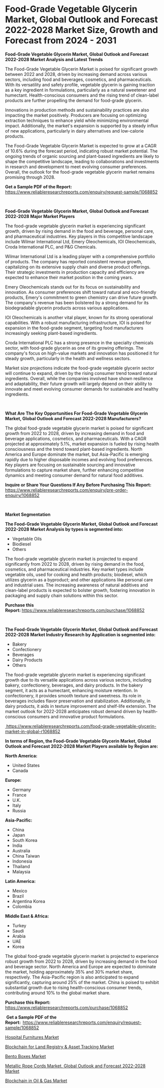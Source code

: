 <p><h1>Food-Grade Vegetable Glycerin Market, Global Outlook and Forecast 2022-2028 Market Size, Growth and Forecast from 2024 - 2031</h1></p><p><strong>Food-Grade Vegetable Glycerin Market, Global Outlook and Forecast 2022-2028 Market Analysis and Latest Trends</strong></p>
<p><p>The Food-Grade Vegetable Glycerin Market is poised for significant growth between 2022 and 2028, driven by increasing demand across various sectors, including food and beverages, cosmetics, and pharmaceuticals. With its versatility and safety profile, vegetable glycerin is gaining traction as a key ingredient in formulations, particularly as a natural sweetener and humectant. Health-conscious consumers and the rising trend of clean-label products are further propelling the demand for food-grade glycerin. </p><p>Innovations in production methods and sustainability practices are also impacting the market positively. Producers are focusing on optimizing extraction techniques to enhance yield while minimizing environmental impact. Additionally, the market's expansion is supported by a steady influx of new applications, particularly in dairy alternatives and low-calorie products. </p><p>The Food-Grade Vegetable Glycerin Market is expected to grow at a CAGR of 10.6% during the forecast period, indicating robust market potential. The ongoing trends of organic sourcing and plant-based ingredients are likely to shape the competitive landscape, leading to collaborations and investments in research and development to meet evolving consumer preferences. Overall, the outlook for the food-grade vegetable glycerin market remains promising through 2028.</p></p>
<p><strong>Get a Sample PDF of the Report:&nbsp;</strong> <a href="https://www.reliableresearchreports.com/enquiry/request-sample/1068852?utm_campaign=38&utm_medium=2&utm_source=Github&utm_content=ia&utm_term=04122024&utm_id=food-grade-vegetable-glycerin-market-global-outlook-and-forecast-2022-2028">https://www.reliableresearchreports.com/enquiry/request-sample/1068852</a></p>
<p>&nbsp;</p>
<p><strong>Food-Grade Vegetable Glycerin Market, Global Outlook and Forecast 2022-2028 Major Market Players</strong></p>
<p><p>The food-grade vegetable glycerin market is experiencing significant growth, driven by rising demand in the food and beverage, personal care, and pharmaceutical industries. Key players in this competitive landscape include Wilmar International Ltd, Emery Oleochemicals, IOI Oleochemicals, Croda International PLC, and P&G Chemicals.</p><p>Wilmar International Ltd is a leading player with a comprehensive portfolio of products. The company has reported consistent revenue growth, capitalizing on its extensive supply chain and diverse product offerings. Their strategic investments in production capacity and efficiency are expected to enhance their market position in the coming years.</p><p>Emery Oleochemicals stands out for its focus on sustainability and innovation. As consumer preferences shift toward natural and eco-friendly products, Emery's commitment to green chemistry can drive future growth. The company's revenue has been bolstered by a strong demand for its biodegradable glycerin products across various applications.</p><p>IOI Oleochemicals is another vital player, known for its strong operational capabilities. With a robust manufacturing infrastructure, IOI is poised for expansion in the food-grade segment, targeting food manufacturers increasingly seeking plant-based ingredients.</p><p>Croda International PLC has a strong presence in the specialty chemicals sector, with food-grade glycerin as one of its growing offerings. The company's focus on high-value markets and innovation has positioned it for steady growth, particularly in the health and wellness sectors.</p><p>Market size projections indicate the food-grade vegetable glycerin sector will continue to expand, driven by the rising consumer trend toward natural ingredients. Overall, while the companies involved have shown resilience and adaptability, their future growth will largely depend on their ability to innovate and meet evolving consumer demands for sustainable and healthy ingredients.</p></p>
<p>&nbsp;</p>
<p><strong>What Are The Key Opportunities For Food-Grade Vegetable Glycerin Market, Global Outlook and Forecast 2022-2028 Manufacturers?</strong></p>
<p><p>The global food-grade vegetable glycerin market is poised for significant growth from 2022 to 2028, driven by increasing demand in food and beverage applications, cosmetics, and pharmaceuticals. With a CAGR projected at approximately 5.1%, market expansion is fueled by rising health consciousness and the trend toward plant-based ingredients. North America and Europe dominate the market, but Asia-Pacific is emerging rapidly due to higher disposable incomes and evolving food preferences. Key players are focusing on sustainable sourcing and innovative formulations to capture market share, further enhancing competitive dynamics and meeting consumer demand for natural food additives.</p></p>
<p><strong>Inquire or Share Your Questions If Any Before Purchasing This Report:</strong> <a href="https://www.reliableresearchreports.com/enquiry/pre-order-enquiry/1068852?utm_campaign=38&utm_medium=2&utm_source=Github&utm_content=ia&utm_term=04122024&utm_id=food-grade-vegetable-glycerin-market-global-outlook-and-forecast-2022-2028">https://www.reliableresearchreports.com/enquiry/pre-order-enquiry/1068852</a></p>
<p>&nbsp;</p>
<p><strong>Market Segmentation</strong></p>
<p><strong>The Food-Grade Vegetable Glycerin Market, Global Outlook and Forecast 2022-2028 Market Analysis by types is segmented into:</strong></p>
<p><ul><li>Vegetable Oils</li><li>Biodiesel</li><li>Others</li></ul></p>
<p><p>The food-grade vegetable glycerin market is projected to expand significantly from 2022 to 2028, driven by rising demand in the food, cosmetics, and pharmaceutical industries. Key market types include vegetable oils, used for cooking and health products; biodiesel, which utilizes glycerin as a byproduct; and other applications like personal care and industrial uses. The increasing awareness of natural additives and clean-label products is expected to bolster growth, fostering innovation in packaging and supply chain solutions within this sector.</p></p>
<p><strong>Purchase this Report:&nbsp;</strong><a href="https://www.reliableresearchreports.com/purchase/1068852?utm_campaign=38&utm_medium=2&utm_source=Github&utm_content=ia&utm_term=04122024&utm_id=food-grade-vegetable-glycerin-market-global-outlook-and-forecast-2022-2028">https://www.reliableresearchreports.com/purchase/1068852</a></p>
<p>&nbsp;</p>
<p><strong>The Food-Grade Vegetable Glycerin Market, Global Outlook and Forecast 2022-2028 Market Industry Research by Application is segmented into:</strong></p>
<p><ul><li>Bakery</li><li>Confectionery</li><li>Beverages</li><li>Dairy Products</li><li>Others</li></ul></p>
<p><p>The food-grade vegetable glycerin market is experiencing significant growth due to its versatile applications across various sectors, including bakery, confectionery, beverages, and dairy products. In the bakery segment, it acts as a humectant, enhancing moisture retention. In confectionery, it provides smooth texture and sweetness. Its role in beverages includes flavor preservation and stabilization. Additionally, in dairy products, it aids in texture improvement and shelf-life extension. The market outlook for 2022-2028 anticipates robust demand driven by health-conscious consumers and innovative product formulations.</p></p>
<p><a href="https://www.reliableresearchreports.com/food-grade-vegetable-glycerin-market-in-global-r1068852?utm_campaign=38&utm_medium=2&utm_source=Github&utm_content=ia&utm_term=04122024&utm_id=food-grade-vegetable-glycerin-market-global-outlook-and-forecast-2022-2028">&nbsp;https://www.reliableresearchreports.com/food-grade-vegetable-glycerin-market-in-global-r1068852</a></p>
<p><strong>In terms of Region, the Food-Grade Vegetable Glycerin Market, Global Outlook and Forecast 2022-2028 Market Players available by Region are:</strong></p>
<p>
    <p> <strong> North America: </strong>
        <ul>
            <li>United States</li>
            <li>Canada</li>
        </ul>
        </p> 
    <p> <strong> Europe: </strong>
        <ul>
            <li>Germany</li>
            <li>France</li>
            <li>U.K.</li>
            <li>Italy</li>
            <li>Russia</li>
        </ul>
        </p> 
    <p> <strong> Asia-Pacific: </strong>
        <ul>
            <li>China</li>
            <li>Japan</li>
            <li>South Korea</li>
            <li>India</li>
            <li>Australia</li>
            <li>China Taiwan</li>
            <li>Indonesia</li>
            <li>Thailand</li>
            <li>Malaysia</li>
        </ul>
        </p> 
    <p> <strong> Latin America: </strong>
        <ul>
            <li>Mexico</li>
            <li>Brazil</li>
            <li>Argentina Korea</li>
            <li>Colombia</li>
        </ul>
        </p> 
    <p> <strong> Middle East & Africa: </strong>
        <ul>
            <li>Turkey</li>
            <li>Saudi</li>
            <li>Arabia</li>
            <li>UAE</li>
            <li>Korea</li>
        </ul>
    </p>
    </p>
<p><p>The global food-grade vegetable glycerin market is projected to experience robust growth from 2022 to 2028, driven by increasing demand in the food and beverage sector. North America and Europe are expected to dominate the market, holding approximately 35% and 30% market share, respectively. The Asia-Pacific region is also anticipated to expand significantly, capturing around 25% of the market. China is poised to exhibit substantial growth due to rising health-conscious consumer trends, contributing around 10% to the global market share.</p></p>
<p><strong>Purchase this Report: </strong><a href="https://www.reliableresearchreports.com/purchase/1068852?utm_campaign=38&utm_medium=2&utm_source=Github&utm_content=ia&utm_term=04122024&utm_id=food-grade-vegetable-glycerin-market-global-outlook-and-forecast-2022-2028">https://www.reliableresearchreports.com/purchase/1068852</a></p>
<p>&nbsp;<strong>Get a Sample PDF of the Report:&nbsp;&nbsp;</strong><a href="https://www.reliableresearchreports.com/enquiry/request-sample/1068852?utm_campaign=38&utm_medium=2&utm_source=Github&utm_content=ia&utm_term=04122024&utm_id=food-grade-vegetable-glycerin-market-global-outlook-and-forecast-2022-2028">https://www.reliableresearchreports.com/enquiry/request-sample/1068852</a></p>
<p><strong></strong></p>
<p><p><a href="https://www.linkedin.com/pulse/hospital-furnitures-market-demand-revenue-growth-106-7d2be?utm_campaign=38&utm_medium=2&utm_source=Github&utm_content=ia&utm_term=04122024&utm_id=food-grade-vegetable-glycerin-market-global-outlook-and-forecast-2022-2028">Hospital Furnitures Market</a></p><p><a href="https://issuu.com/reportprime-2/docs/blockchain-for-land-registry-asset-tracking-market?utm_campaign=38&utm_medium=2&utm_source=Github&utm_content=ia&utm_term=04122024&utm_id=food-grade-vegetable-glycerin-market-global-outlook-and-forecast-2022-2028">Blockchain for Land Registry & Asset Tracking Market</a></p><p><a href="https://www.linkedin.com/pulse/global-bento-boxes-market-forecast-2024-2031-trends-impact-l9w3c?utm_campaign=38&utm_medium=2&utm_source=Github&utm_content=ia&utm_term=04122024&utm_id=food-grade-vegetable-glycerin-market-global-outlook-and-forecast-2022-2028">Bento Boxes Market</a></p><p><a href="https://github.com/dmitriyvo6rog/Market-Research-Report-List-1/blob/main/metallic-rope-cords-market-global-outlook-and-forecast-2022-2028-market.md?utm_campaign=38&utm_medium=2&utm_source=Github&utm_content=ia&utm_term=04122024&utm_id=food-grade-vegetable-glycerin-market-global-outlook-and-forecast-2022-2028">Metallic Rope Cords Market, Global Outlook and Forecast 2022-2028 Market</a></p><p><a href="https://issuu.com/reportprime-2/docs/blockchain-in-oil-gas-market-size-2030.pptx?utm_campaign=38&utm_medium=2&utm_source=Github&utm_content=ia&utm_term=04122024&utm_id=food-grade-vegetable-glycerin-market-global-outlook-and-forecast-2022-2028">Blockchain in Oil & Gas Market</a></p></p>